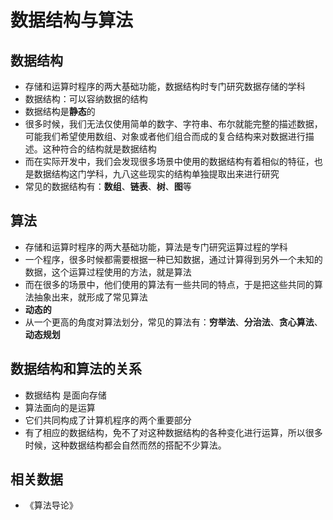 # 数据结构与算法

## 数据结构

+ 存储和运算时程序的两大基础功能，数据结构时专门研究数据存储的学科
+ 数据结构：可以容纳数据的结构
+ 数据结构是**静态**的
+ 很多时候，我们无法仅使用简单的数字、字符串、布尔就能完整的描述数据，可能我们希望使用数组、对象或者他们组合而成的复合结构来对数据进行描述。这种符合的结构就是数据结构
+ 而在实际开发中，我们会发现很多场景中使用的数据结构有着相似的特征，也是数据结构这门学科，九八这些现实的结构单独提取出来进行研究
+ 常见的数据结构有：**数组**、**链表**、**树**、**图**等

## 算法

+ 存储和运算时程序的两大基础功能，算法是专门研究运算过程的学科
+ 一个程序，很多时候都需要根据一种已知数据，通过计算得到另外一个未知的数据，这个运算过程使用的方法，就是算法
+ 而在很多的场景中，他们使用的算法有一些共同的特点，于是把这些共同的算法抽象出来，就形成了常见算法
+ **动态的**
+ 从一个更高的角度对算法划分，常见的算法有：**穷举法**、**分治法**、**贪心算法**、**动态规划**

## 数据结构和算法的关系

+ 数据结构  是面向存储
+ 算法面向的是运算
+ 它们共同构成了计算机程序的两个重要部分
+ 有了相应的数据结构，免不了对这种数据结构的各种变化进行运算，所以很多时候，这种数据结构都会自然而然的搭配不少算法。

## 相关数据

+ 《算法导论》
